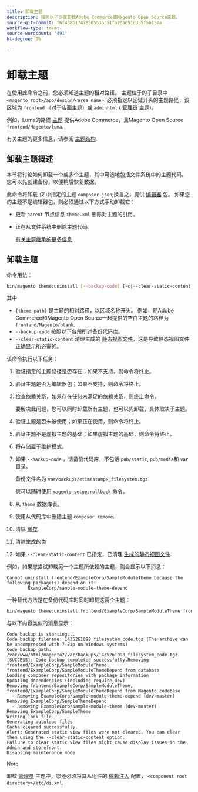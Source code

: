 ```yaml
---
title: 卸载主题
description: 按照以下步骤卸载Adobe Commerce或Magento Open Source主题。
source-git-commit: f6f438b17478505536351fa20a051d355f5b157a
workflow-type: tm+mt
source-wordcount: '491'
ht-degree: 0%

---
```



# 卸载主题

在使用此命令之前，您必须知道主题的相对路径。 主题位于的子目录中 `<magento_root>/app/design/<area name>`. 必须指定以区域开头的主题路径，该区域为 `frontend` （对于店面主题）或 `adminhtml` ( [管理员](https://glossary.magento.com/magento-admin) 主题)。

例如，Luma的路径 [主题](https://glossary.magento.com/theme) 提供Adobe Commerce，且Magento Open Source `frontend/Magento/luma`.

有关主题的更多信息，请参阅 [主题结构](https://developer.adobe.com/commerce/frontend-core/guide/themes/structure/).

## 卸载主题概述

本节将讨论如何卸载一个或多个主题，其中可选地包括文件系统中的主题代码。 您可以先创建备份，以便稍后恢复数据。

此命令将卸载 *仅* 中指定的主题 `composer.json`;换言之，提供 [编辑器](https://glossary.magento.com/composer) 包。 如果您的主题不是编辑器包，则必须通过以下方式手动卸载它：

* 更新 `parent` 节点信息 `theme.xml` 删除对主题的引用。
* 正在从文件系统中删除主题代码。

   [有关主题继承的更多信息](https://developer.adobe.com/commerce/frontend-core/guide/themes/inheritance/).

## 卸载主题

命令用法：

```bash
bin/magento theme:uninstall [--backup-code] [-c|--clear-static-content] {theme path} ... {theme path}
```

其中

* `{theme path}` 是主题的相对路径，以区域名称开头。 例如，随Adobe Commerce和Magento Open Source一起提供的空白主题的路径为 `frontend/Magento/blank`.
* `--backup-code` 按照以下各段所述备份代码库。
* `--clear-static-content` 清理生成的 [静态视图文件](../../configuration/cli/static-view-file-deployment.md)，这是导致静态视图文件正确显示所必需的。

该命令执行以下任务：

1. 验证指定的主题路径是否存在；如果不支持，则命令将终止。
1. 验证主题是否为编辑器包；如果不支持，则命令将终止。
1. 检查依赖关系，如果存在任何未满足的依赖关系，则终止命令。

   要解决此问题，您可以同时卸载所有主题，也可以先卸载，具体取决于主题。

1. 验证主题是否未被使用；如果正在使用，则命令将终止。
1. 验证主题不是虚拟主题的基础；如果虚拟主题的基础，则命令将终止。
1. 将存储置于维护模式。
1. 如果 `--backup-code` ，请备份代码库，不包括 `pub/static`, `pub/media`和 `var` 目录。

   备份文件名为 `var/backups/<timestamp>_filesystem.tgz`

   您可以随时使用 [`magento setup:rollback`](uninstall-modules.md#roll-back-the-file-system-database-or-media-files) 命令。

1. 从 `theme` 数据库表。
1. 使用从代码库中删除主题 `composer remove`.
1. 清除 [缓存](https://glossary.magento.com/cache).
1. 清除生成的类
1. 如果 `--clear-static-content` 已指定，已清理 [生成的静态视图文件](../../configuration/cli/static-view-file-deployment.md).

例如，如果您尝试卸载另一个主题所依赖的主题，则会显示以下消息：

```terminal
Cannot uninstall frontend/ExampleCorp/SampleModuleTheme because the following package(s) depend on it:
        ExampleCorp/sample-module-theme-depend
```

一种替代方法是在备份代码库时同时卸载这两个主题：

```bash
bin/magento theme:uninstall frontend/ExampleCorp/SampleModuleTheme frontend/ExampleCorp/SampleModuleThemeDepend --backup-code
```

与以下内容类似的消息显示：

```terminal
Code backup is starting...
Code backup filename: 1435261098_filesystem_code.tgz (The archive can be uncompressed with 7-Zip on Windows systems)
Code backup path: /var/www/html/magento2/var/backups/1435261098_filesystem_code.tgz
[SUCCESS]: Code backup completed successfully.Removing frontend/ExampleCorp/SampleModuleTheme, frontend/ExampleCorp/SampleModuleThemeDepend from database
Loading composer repositories with package information
Updating dependencies (including require-dev)
Removing frontend/ExampleCorp/SampleModuleTheme, frontend/ExampleCorp/SampleModuleThemeDepend from Magento codebase
  - Removing ExampleCorp/sample-module-theme-depend (dev-master)
Removing ExampleCorp/SampleThemeDepend
  - Removing ExampleCorp/sample-module-theme (dev-master)
Removing ExampleCorp/SampleTheme
Writing lock file
Generating autoload files
Cache cleared successfully.
Alert: Generated static view files were not cleared. You can clear them using the --clear-static-content option.
Failure to clear static view files might cause display issues in the Admin and storefront.
Disabling maintenance mode
```

>[!NOTE]
>
>卸载 [管理员](https://glossary.magento.com/admin) 主题中，您还必须将其从组件的 [依赖注入](https://glossary.magento.com/dependency-injection) 配置， `<component root directory>/etc/di.xml`.
